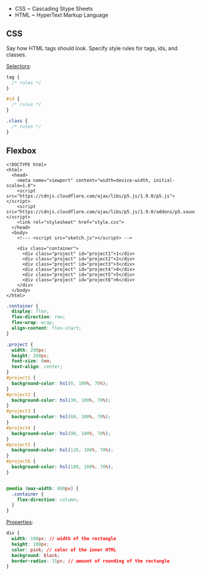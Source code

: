 - CSS ~ Cascading Stype Sheets
- HTML ~ HyperText Markup Language



## CSS

Say how HTML tags should look. Specify style rules for tags, ids, and classes.



[Selectors](https://www.w3schools.com/cssref/css_selectors.php):

```css
tag {
  /* rules */
}

#id {
  /* rules */
}

.class {
  /* rules */
}
```


## Flexbox

```hrml
<!DOCTYPE html>
<html>
  <head>
    <meta name="viewport" content="width=device-width, initial-scale=1.0">
    <script src="https://cdnjs.cloudflare.com/ajax/libs/p5.js/1.9.0/p5.js"></script>
    <script src="https://cdnjs.cloudflare.com/ajax/libs/p5.js/1.9.0/addons/p5.sound.min.js"></script>
    <link rel="stylesheet" href="style.css">
  </head>
  <body>
    <!--- <script src="sketch.js"></script> -->

    <div class="container">
      <div class="project" id="project1">1</div>
      <div class="project" id="project2">2</div>
      <div class="project" id="project3">3</div>
      <div class="project" id="project4">4</div>
      <div class="project" id="project5">5</div>
      <div class="project" id="project6">6</div>
    </div>
  </body>
</html>
```

```css
.container {
  display: flex;
  flex-direction: row;
  flex-wrap: wrap;
  align-content: flex-start;
}

.project {
  width: 200px;
  height: 200px; 
  font-size: 8em;
  text-align: center;
}
#project1 {
  background-color: hsl(0, 100%, 70%);
}
#project2 {
  background-color: hsl(30, 100%, 70%);
}
#project3 {
  background-color: hsl(60, 100%, 70%);
}
#project4 {
  background-color: hsl(90, 100%, 70%);
}
#project5 {
  background-color: hsl(120, 100%, 70%);
}
#project6 {
  background-color: hsl(180, 100%, 70%);
}


@media (max-width: 800px) {
  .container {
    flex-direction: column;
  }
}
```


[Properties](https://www.w3schools.com/cssref/index.php):

```css
div {
  width: 100px; // width of the rectangle
  height: 100px;
  color: pink; // color of the inner HTML
  background: black;
  border-radius: 15px; // amount of rounding of the rectangle
}
```

